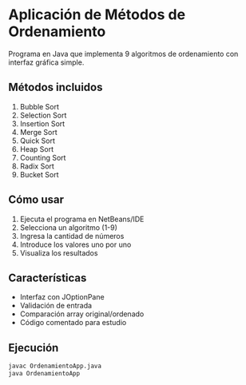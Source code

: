 # Aplicación de Métodos de Ordenamiento

Programa en Java que implementa 9 algoritmos de ordenamiento con interfaz gráfica simple.

## Métodos incluidos
1. Bubble Sort
2. Selection Sort  
3. Insertion Sort
4. Merge Sort
5. Quick Sort
6. Heap Sort
7. Counting Sort
8. Radix Sort
9. Bucket Sort

## Cómo usar
1. Ejecuta el programa en NetBeans/IDE
2. Selecciona un algoritmo (1-9)
3. Ingresa la cantidad de números
4. Introduce los valores uno por uno
5. Visualiza los resultados

## Características
- Interfaz con JOptionPane
- Validación de entrada
- Comparación array original/ordenado
- Código comentado para estudio

## Ejecución
```bash
javac OrdenamientoApp.java
java OrdenamientoApp

